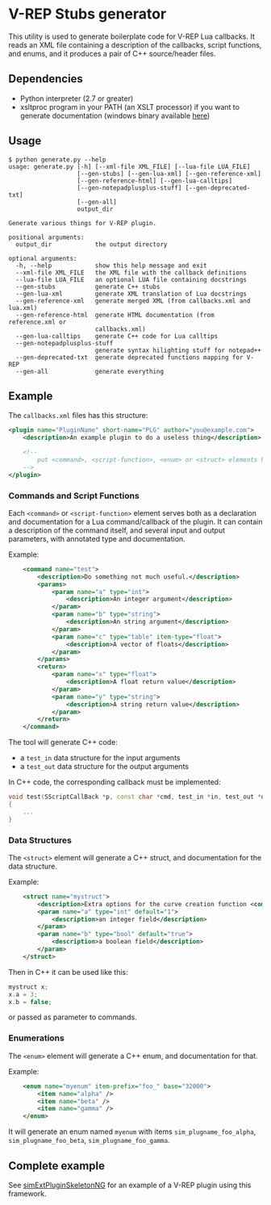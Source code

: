 # V-REP Stubs generator

This utility is used to generate boilerplate code for V-REP Lua callbacks.
It reads an XML file containing a description of the callbacks, script
functions, and enums, and it produces a pair of C++ source/header files.

## Dependencies

- Python interpreter (2.7 or greater)
- xsltproc program in your PATH (an XSLT processor) if you want to generate documentation (windows binary available [here](https://github.com/CoppeliaRobotics/xsltproc-win/raw/master/xsltproc-win.zip))

## Usage

```text
$ python generate.py --help
usage: generate.py [-h] [--xml-file XML_FILE] [--lua-file LUA_FILE]
                   [--gen-stubs] [--gen-lua-xml] [--gen-reference-xml]
                   [--gen-reference-html] [--gen-lua-calltips]
                   [--gen-notepadplusplus-stuff] [--gen-deprecated-txt]
                   [--gen-all]
                   output_dir

Generate various things for V-REP plugin.

positional arguments:
  output_dir            the output directory

optional arguments:
  -h, --help            show this help message and exit
  --xml-file XML_FILE   the XML file with the callback definitions
  --lua-file LUA_FILE   an optional LUA file containing docstrings
  --gen-stubs           generate C++ stubs
  --gen-lua-xml         generate XML translation of Lua docstrings
  --gen-reference-xml   generate merged XML (from callbacks.xml and lua.xml)
  --gen-reference-html  generate HTML documentation (from reference.xml or
                        callbacks.xml)
  --gen-lua-calltips    generate C++ code for Lua calltips
  --gen-notepadplusplus-stuff
                        generate syntax hilighting stuff for notepad++
  --gen-deprecated-txt  generate deprecated functions mapping for V-REP
  --gen-all             generate everything
```

## Example

The `callbacks.xml` files has this structure:

```xml
<plugin name="PluginName" short-name="PLG" author="you@example.com">
    <description>An example plugin to do a useless thing</description>

    <!--
        put <command>, <script-function>, <enum> or <struct> elements here
    -->
</plugin>
```

### Commands and Script Functions

Each `<command>` or `<script-function>` element serves both as a declaration and documentation for a Lua command/callback of the plugin. It can contain a description of the command itself, and several input and output parameters, with annotated type and documentation.

Example:

```xml
    <command name="test">
        <description>Do something not much useful.</description>
        <params>
            <param name="a" type="int">
                <description>An integer argument</description>
            </param>
            <param name="b" type="string">
                <description>An string argument</description>
            </param>
            <param name="c" type="table" item-type="float">
                <description>A vector of floats</description>
            </param>
        </params>
        <return>
            <param name="x" type="float">
                <description>A float return value</description>
            </param>
            <param name="y" type="string">
                <description>A string return value</description>
            </param>
        </return>
    </command>
```

The tool will generate C++ code:
 - a `test_in` data structure for the input arguments
 - a `test_out` data structure for the output arguments

In C++ code, the corresponding callback must be implemented:

```C++
void test(SScriptCallBack *p, const char *cmd, test_in *in, test_out *out)
{
    ...
}
```

### Data Structures

The `<struct>` element will generate a C++ struct, and documentation for the data structure.

Example:

```xml
    <struct name="mystruct">
        <description>Extra options for the curve creation function <command-ref name="addCurve"/>.</description>
        <param name="a" type="int" default="1">
            <description>an integer field</description>
        </param>
        <param name="b" type="bool" default="true">
            <description>a boolean field</description>
        </param>
    </struct>
```

Then in C++ it can be used like this:

```C++
mystruct x;
x.a = 3;
x.b = false;
```

or passed as parameter to commands.

### Enumerations

The `<enum>` element will generate a C++ enum, and documentation for that.

Example:

```xml
    <enum name="myenum" item-prefix="foo_" base="32000">
        <item name="alpha" />
        <item name="beta" />
        <item name="gamma" />
    </enum>
```

It will generate an enum named `myenum` with items `sim_plugname_foo_alpha`, `sim_plugname_foo_beta`, `sim_plugname_foo_gamma`.

## Complete example

See [simExtPluginSkeletonNG](https://github.com/CoppeliaRobotics/simExtPluginSkeletonNG) for an example of a V-REP plugin using this framework.

